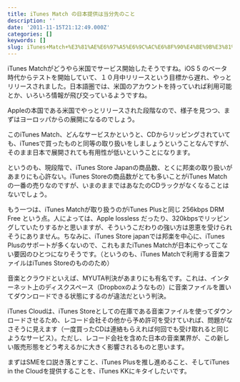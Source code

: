 ```yaml
---
title: iTunes Match の日本提供は当分先のこと
description: ''
date: '2011-11-15T21:12:49.000Z'
categories: []
keywords: []
slug: iTunes+Match+%E3%81%AE%E6%97%A5%E6%9C%AC%E6%8F%90%E4%BE%9B%E3%81%AF%E5%BD%93%E5%88%86%E5%85%88%E3%81%AE%E3%81%93%E3%81%A8
---
```

iTunes Matchがどうやら米国でサービス開始したそうですね。iOS 5 のベータ時代からテストを開始していて、１０月中リリースという目標から遅れ、やっとリリースされました。日本語圏では、米国のアカウントを持っていれば利用可能とか、いろいろ情報が飛び交っているようですね。

Appleの本国である米国でやっとリリースされた段階なので、様子を見つつ、まずはヨーロッパからの展開になるのでしょう。

このiTunes Match、どんなサービスかというと、CDからリッピングされていても、iTunesで買ったものと同等の取り扱いをしましょうということなんですが、そのまま日本で展開されても有用性が低いということになります。

というのも、現段階で、iTunes Store Japanの商品数、とくに邦楽の取り扱いがあまりにも心許ない。iTunes Storeの商品数がとても多いことがiTunes Matchの一番の売りなのですが、いまのままではあなたのCDラックがなくなることはないでしょう。

もう一つは、iTunes Matchが取り扱うのがiTunes Plusと同じ 256kbps DRM Free という点。人によっては、Apple lossless だったり、320kbpsでリッピングしていたりするかと思いますが、そういうこだわりの強い方は恩恵を受けられそうにありません。ちなみに、iTunes Store japanでは邦楽を中心に、iTunes Plusのサポートが多くないので、これもまたiTunes Matchが日本にやってこない要因のひとつになりそうです。（というのも、iTunes Matchで利用する音楽ファイルはiTunes Storeのもののため）

音楽とクラウドといえば、MYUTA判決があまりにも有名です。これは、インターネット上のディスクスペース（Dropboxのようなもの）に音楽ファイルを置いてダウンロードできる状態にするのが違法だという判決。

iTunes Cloudは、iTunes Storeとしての在庫である音楽ファイルを使ってダウンロードさせるため、レコード会社その他から予め許可を受けていれば、問題がなさそうに見えます（一度買ったCDは連絡もらえれば何回でも受け取れると同じようなサービス）。ただし、レコード会社を含めた日本の音楽業界が、この新しい販売形態をどう考えるかに大きく影響されるものと思います。

まずはSMEを口説き落とすこと、iTunes Plusを推し進めること、そしてiTunes in the Cloudを提供することを、iTunes KKにキタイしたいです。